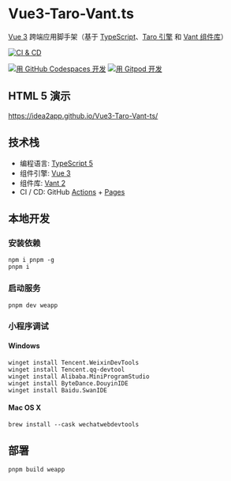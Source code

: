 # Vue3-Taro-Vant.ts

[Vue 3][1] 跨端应用脚手架（基于 [TypeScript][2]、[Taro 引擎][3] 和 [Vant 组件库][4]）

[![CI & CD](https://github.com/idea2app/Vue3-Taro-Vant-ts/actions/workflows/main.yml/badge.svg)][5]

[![用 GitHub Codespaces 开发](https://github.com/codespaces/badge.svg)][6]
[![用 Gitpod 开发](https://gitpod.io/button/open-in-gitpod.svg)][7]

## HTML 5 演示

https://idea2app.github.io/Vue3-Taro-Vant-ts/

## 技术栈

- 编程语言: [TypeScript 5][2]
- 组件引擎: [Vue 3][1]
- 组件库: [Vant 2][4]
- CI / CD: GitHub [Actions][8] + [Pages][9]

## 本地开发

### 安装依赖

```shell
npm i pnpm -g
pnpm i
```

### 启动服务

```shell
pnpm dev weapp
```

### 小程序调试

#### Windows

```shell
winget install Tencent.WeixinDevTools
winget install Tencent.qq-devtool
winget install Alibaba.MiniProgramStudio
winget install ByteDance.DouyinIDE
winget install Baidu.SwanIDE
```

#### Mac OS X

```shell
brew install --cask wechatwebdevtools
```

## 部署

```shell
pnpm build weapp
```

[1]: https://v3.cn.vuejs.org/
[2]: https://www.typescriptlang.org/zh/
[3]: https://taro.jd.com/
[4]: https://vant-contrib.gitee.io/vant-weapp/
[5]: https://github.com/idea2app/Vue3-Taro-Vant-ts/actions/workflows/main.yml
[6]: https://codespaces.new/idea2app/Vue3-Taro-Vant-ts
[7]: https://gitpod.io/?autostart=true#https://github.com/idea2app/Vue3-Taro-Vant-ts
[8]: https://github.com/features/actions
[9]: https://pages.github.com/
